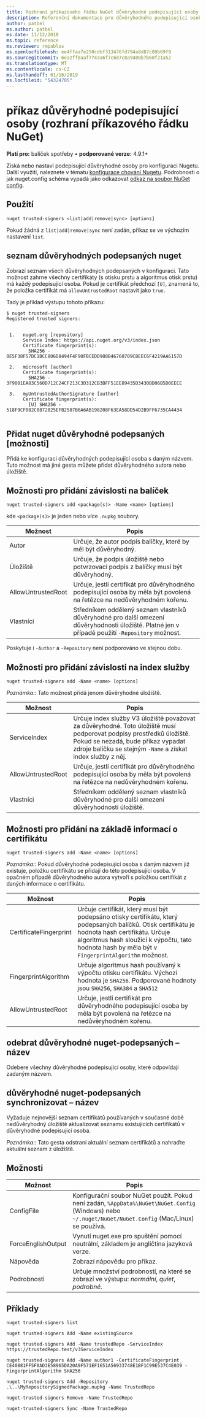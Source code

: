```yaml
---
title: Rozhraní příkazového řádku NuGet důvěryhodné podepisující osoby
description: Referenční dokumentace pro důvěryhodného podepisující osoby příkaz nuget.exe
author: patbel
ms.author: patbel
ms.date: 11/12/2018
ms.topic: reference
ms.reviewer: rmpablos
ms.openlocfilehash: ee4ffaa7e250cdbf313476fd794a8d87c80b69f9
ms.sourcegitcommit: 6ea2ff8aaf7743a6f7c687c8a9400b7b60f21a52
ms.translationtype: MT
ms.contentlocale: cs-CZ
ms.lasthandoff: 01/16/2019
ms.locfileid: "54324705"
---
```

# <a name="trusted-signers-command-nuget-cli"></a>příkaz důvěryhodné podepisující osoby (rozhraní příkazového řádku NuGet)

**Platí pro:** balíček spotřeby &bullet; **podporované verze:** 4.9.1+

Získá nebo nastaví podepisující důvěryhodné osoby pro konfiguraci Nugetu. Další využití, naleznete v tématu [konfigurace chování Nugetu](../consume-packages/configuring-nuget-behavior.md). Podrobnosti o jak nuget.config schéma vypadá jako odkazovat [odkaz na soubor NuGet config](../reference/nuget-config-file.md).

## <a name="usage"></a>Použití

```cli
nuget trusted-signers <list|add|remove|sync> [options]
```

Pokud žádná z `list|add|remove|sync` není zadán, příkaz se ve výchozím nastavení `list`.

## <a name="nuget-trusted-signers-list"></a>seznam důvěryhodných podepsaných nuget

Zobrazí seznam všech důvěryhodných podepsaných v konfiguraci. Tato možnost zahrne všechny certifikáty (s otisku prstu a algoritmus otisk prstu) má každý podepisující osoba. Pokud je certifikát předchozí `[U]`, znamená to, že položka certifikát má `allowUntrustedRoot` nastavit jako `true`.

Tady je příklad výstupu tohoto příkazu:

```cli
$ nuget trusted-signers
Registered trusted signers:


 1.   nuget.org [repository]
      Service Index: https://api.nuget.org/v3/index.json
      Certificate fingerprint(s):
        SHA256 - 0E5F38F57DC1BCC806D8494F4F90FBCEDD988B46760709CBEEC6F4219AA6157D

 2.   microsoft [author]
      Certificate fingerprint(s):
        SHA256 - 3F9001EA83C560D712C24CF213C3D312CB3BFF51EE89435D3430BD06B5D0EECE

 3.   myUntrustedAuthorSignature [author]
      Certificate fingerprint(s):
        [U] SHA256 - 518F9CF082C0872025EFB2587B6A6AB198208F63EA58DD54D2B9FF6735CA4434
        
```

## <a name="nuget-trusted-signers-add-options"></a>Přidat nuget důvěryhodné podepsaných [možnosti]

Přidá ke konfiguraci důvěryhodných podepisující osoba s daným názvem. Tuto možnost má jiné gesta můžete přidat důvěryhodného autora nebo úložiště.

## <a name="options-for-add-based-on-a-package"></a>Možnosti pro přidání závislosti na balíček

```cli
nuget trusted-signers add <package(s)> -Name <name> [options]
```

kde `<package(s)>` je jeden nebo více `.nupkg` soubory.

| Možnost | Popis |
| --- | --- |
| Autor | Určuje, že autor podpis balíčky, které by měl být důvěryhodný. |
| Úložiště | Určuje, že podpis úložiště nebo potvrzovací podpis z balíčky musí být důvěryhodný. |
| AllowUntrustedRoot | Určuje, jestli certifikát pro důvěryhodného podepisující osoba by měla být povolená na řetězce na nedůvěryhodném kořenu. |
| Vlastníci | Středníkem oddělený seznam vlastníků důvěryhodné pro další omezení důvěryhodnosti úložiště. Platné jen v případě použití `-Repository` možnost. |

Poskytuje i `-Author` a `-Repository` není podporováno ve stejnou dobu.

## <a name="options-for-add-based-on-a-service-index"></a>Možnosti pro přidání závislosti na index služby

```cli
nuget trusted-signers add -Name <name> [options]
```

_Poznámka:_: Tato možnost přidá jenom důvěryhodné úložiště. 

| Možnost | Popis |
| --- | --- |
| ServiceIndex | Určuje index služby V3 úložiště považovat za důvěryhodné. Toto úložiště musí podporovat podpisy prostředků úložiště. Pokud se nezadá, bude příkaz vypadat zdroje balíčku se stejným `-Name` a získat index služby z něj. |
| AllowUntrustedRoot | Určuje, jestli certifikát pro důvěryhodného podepisující osoba by měla být povolená na řetězce na nedůvěryhodném kořenu. |
| Vlastníci | Středníkem oddělený seznam vlastníků důvěryhodné pro další omezení důvěryhodnosti úložiště. |

## <a name="options-for-add-based-on-the-certificate-information"></a>Možnosti pro přidání na základě informací o certifikátu

```cli
nuget trusted-signers add -Name <name> [options]
```

_Poznámka:_: Pokud důvěryhodné podepisující osoba s daným názvem již existuje, položku certifikátu se přidají do této podepisující osoba. V opačném případě důvěryhodného autora vytvoří s položkou certifikát z daných informace o certifikátu.

| Možnost | Popis |
| --- | --- |
| CertificateFingerprint | Určuje certifikát, který musí být podepsáno otisky certifikátu, který podepsaných balíčků. Otisk certifikátu je hodnota hash certifikátu. Určuje algoritmus hash sloužící k výpočtu, tato hodnota hash by měla být v `FingerprintAlgorithm` možnost. |
| FingerprintAlgorithm | Určuje algoritmus hash používaný k výpočtu otisku certifikátu. Výchozí hodnota je `SHA256`. Podporované hodnoty jsou `SHA256`, `SHA384` a `SHA512` |
| AllowUntrustedRoot | Určuje, jestli certifikát pro důvěryhodného podepisující osoba by měla být povolená na řetězce na nedůvěryhodném kořenu. |

## <a name="nuget-trusted-signers-remove--name-name"></a>odebrat důvěryhodné nuget-podepsaných – název <name>

Odebere všechny důvěryhodné podepisující osoby, které odpovídají zadaným názvem.

## <a name="nuget-trusted-signers-sync--name-name"></a>důvěryhodné nuget-podepsaných synchronizovat – název <name>

Vyžaduje nejnovější seznam certifikátů používaných v současné době nedůvěryhodný úložiště aktualizovat seznamu existujících certifikátů v důvěryhodné podepisující osoba.

_Poznámka:_: Tato gesta odstraní aktuální seznam certifikátů a nahraďte aktuální seznam z úložiště.

## <a name="options"></a>Možnosti

| Možnost | Popis |
| --- | --- |
| ConfigFile | Konfigurační soubor NuGet použít. Pokud není zadán, `%AppData%\NuGet\NuGet.Config` (Windows) nebo `~/.nuget/NuGet/NuGet.Config` (Mac/Linux) se používá.|
| ForceEnglishOutput | Vynutí nuget.exe pro spuštění pomocí neutrální, základem je angličtina jazyková verze. |
| Nápověda | Zobrazí nápovědu pro příkaz. |
| Podrobnosti | Určuje množství podrobností, na které se zobrazí ve výstupu: *normální*, *quiet*, *podrobné*. |

## <a name="examples"></a>Příklady

```cli
nuget trusted-signers list

nuget trusted-signers Add -Name existingSource

nuget trusted-signers Add -Name trustedRepo -ServiceIndex https://trustedRepo.test/v3ServiceIndex

nuget trusted-signers Add -Name author1 -CertificateFingerprint CE40881FF5F0AD3E58965DA20A9F571EF1651A56933748E1BF1C99E537C4E039 -FingerprintAlgorithm SHA256

nuget trusted-signers Add -Repository .\..\MyRepositorySignedPackage.nupkg -Name TrustedRepo

nuget-trusted-signers Remove -Name TrustedRepo

nuget-trusted-signers Sync -Name TrustedRepo
```
